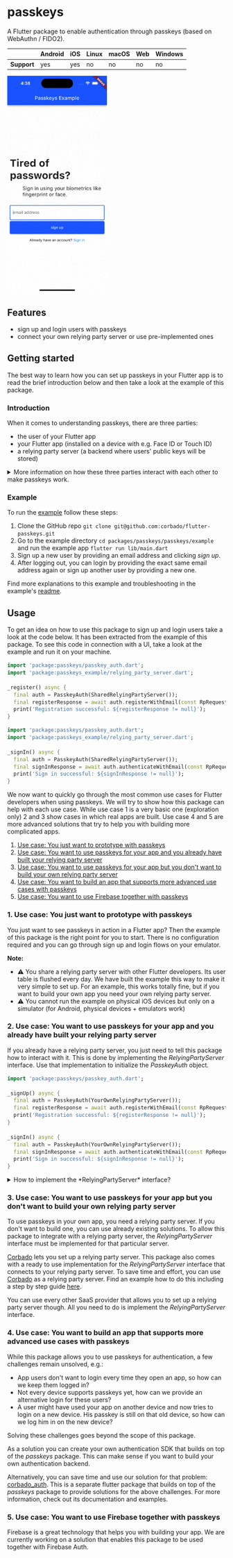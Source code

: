 # passkeys

A Flutter package to enable authentication through passkeys (based on WebAuthn / FIDO2).

|             | Android | iOS | Linux | macOS | Web | Windows |
|-------------|---------|-----|-------|-------|-----|---------|
| **Support** | yes     | yes | no    | no    | no  | no      |


<img src="https://raw.githubusercontent.com/corbado/flutter-passkeys/main/packages/passkeys/passkeys/doc/ios_sign_up.gif" alt="signup" height="500">

## Features

* sign up and login users with passkeys
* connect your own relying party server or use pre-implemented ones

## Getting started
The best way to learn how you can set up passkeys in your Flutter app is to read the brief introduction below and then take a look at the example of this package.

### Introduction

When it comes to understanding passkeys, there are three parties:

- the user of your Flutter app
- your Flutter app (installed on a device with e.g. Face ID or Touch ID)
- a relying party server (a backend where users' public keys will be stored)

<details>
<summary>More information on how these three parties interact with each other to make passkeys work.</summary>

Like with traditional password-based authentication flows, a user has to sign up first, i.e. set up a passkey.
The flow is shown in the image below.

<img src="https://raw.githubusercontent.com/corbado/flutter-passkeys/main/packages/passkeys/passkeys/doc/register_flow.png" style="width: 100%" alt="signup">

At first, the user will provide his email address to your app.
This email address will be sent to the relying party server.
You can implement that server yourself, or you can rely on prebuilt ones (e.g. provided by [Corbado](https://corbado.com)).
The relying party server's response will contain *publicKeyCredentialCreationOptions*.
It contains all information required by the user's device to set up a passkey.

Your app will now interact with your native device's OS (no worries, the actual work is abstracted by this Flutter package) to ask the user to set up a passkey.
All he has to do is to provide his biometrics once (e.g. via Face ID or Touch ID).
After this setup, a private key and a public key are created.
The private key is stored securely on the user's device.
The public key is sent to the relying party server.
For this to work, the app has to be associated with the relying party server.
This involves a bit of configuration in your app and on the relying party server (find more details below where we explain how to set up the example).
The relying party server will validate and store the public key.
Afterwards, it will respond with a success message (e.g. a JWT token).

From now on, the user can log into your app using this biometric information.
On each login, your app will ask the relying party server for a *challenge*.
The relying party server generates a challenge that must be signed with the private key.
To access that private key the app asks once again the user for his biometrics (another call to your native device's OS).
After the user has provided his biometrics (e.g. by putting his finger on the fingerprint reader), the challenge is signed and the signed challenge is sent to the relying party server.
Using the public key, it will validate the signed challenge and the server will answer with a success message (e.g. a JWT token).

</details>

### Example

To run the [example](https://github.com/corbado/flutter-passkeys/blob/main/packages/passkeys/passkeys/example/lib/main.dart) follow these steps:
1. Clone the GitHub repo `git clone git@github.com:corbado/flutter-passkeys.git`
2. Go to the example directory `cd packages/passkeys/passkeys/example` and run the example app `flutter run lib/main.dart`
3. Sign up a new user by providing an email address and clicking *sign up*.
4. After logging out, you can login by providing the exact same email address again or sign up another user by providing a new one.

Find more explanations to this example and troubleshooting in the example's [readme](https://github.com/corbado/flutter-passkeys/blob/main/packages/passkeys/passkeys/example/README.md).

## Usage

To get an idea on how to use this package to sign up and login users take a look at the code below.
It has been extracted from the example of this package.
To see this code in connection with a UI, take a look at the example and run it on your machine.

```dart
import 'package:passkeys/passkey_auth.dart';
import 'package:passkeys_example/relying_party_server.dart';
 
_register() async {
  final auth = PasskeyAuth(SharedRelyingPartyServer());
  final registerResponse = await auth.registerWithEmail(const RpRequest(email: 'user@example.com'));
  print('Registration successful: ${registerResponse != null}');
}
```

```dart
import 'package:passkeys/passkey_auth.dart';
import 'package:passkeys_example/relying_party_server.dart';
 
_signIn() async {
  final auth = PasskeyAuth(SharedRelyingPartyServer());
  final signInResponse = await auth.authenticateWithEmail(const RpRequest(email: 'user@example.com'));
  print('Sign in successful: ${signInResponse != null}');
}
```

We now want to quickly go through the most common use cases for Flutter developers when using passkeys. 
We will try to show how this package can help with each use case.
While use case 1 is a very basic one (exploration only) 2 and 3 show cases in which real apps are built.
Use case 4 and 5 are more advanced solutions that try to help you with building more complicated apps.

1. [Use case: You just want to prototype with passkeys](#1-use-case-you-just-want-to-prototype-with-passkeys)
2. [Use case: You want to use passkeys for your app and you already have built your relying party server](#2-use-case-you-want-to-use-passkeys-for-your-app-and-you-already-have-built-your-relying-party-server)
3. [Use case: You want to use passkeys for your app but you don't want to build your own relying party server](#3-use-case-you-want-to-use-passkeys-for-your-app-but-you-dont-want-to-build-your-own-relying-party-server)
4. [Use case: You want to build an app that supports more advanced use cases with passkeys](#4-use-case-you-want-to-build-an-app-that-supports-more-advanced-use-cases-with-passkeys)
5. [Use case: You want to use Firebase together with passkeys](#5-use-case-you-want-to-use-firebase-together-with-passkeys)


### 1. Use case: You just want to prototype with passkeys

You just want to see passkeys in action in a Flutter app?
Then the example of this package is the right point for you to start.
There is no configuration required and you can go through sign up and login flows on your emulator.

**Note:**
* ⚠️ You share a relying party server with other Flutter developers. Its user table is flushed every day. We have built the example this way to make it very simple to set up. For an example, this works totally fine, but if you want to build your own app you need your own relying party server.
* ⚠️ You cannot run the example on physical iOS devices but only on a simulator (for Android, physical devices + emulators work)

### 2. Use case: You want to use passkeys for your app and you already have built your relying party server

If you already have a relying party server, you just need to tell this package how to interact with it.
This is done by implementing the *RelyingPartyServer* interface.
Use that implementation to initialize the *PasskeyAuth* object.

```dart
import 'package:passkeys/passkey_auth.dart';
 
_signUp() async {
  final auth = PasskeyAuth(YourOwnRelyingPartyServer());
  final registerResponse = await auth.registerWithEmail(const RpRequest(email: 'user@example.com'));
  print('Registration successful: ${registerResponse != null}');
}

_signIn() async {
  final auth = PasskeyAuth(YourOwnRelyingPartyServer());
  final signInResponse = await auth.authenticateWithEmail(const RpRequest(email: 'user@example.com'));
  print('Sign in successful: ${signInResponse != null}');
}
```

<details>
<summary>How to implement the *RelyingPartyServer* interface?</summary>

The code below gives an idea on how you can connect your own relying party server by implementing *RelyingPartyServer*.

```dart
import 'package:passkeys/relying_party_server/relying_party_server.dart';
import 'package:passkeys/relying_party_server/types/authentication.dart';
import 'package:passkeys/relying_party_server/types/registration.dart';

class YourOwnRelyingPartyServer implements RelyingPartyServer<Request, Response> {
  // an instance of a HTTP client that can perform the required 4 types of requests against your relying party server
  // - initRegister
  // - completeRegister
  // - initAuthenticate
  // - completeAuthenticate
  final YourApiClient _client;
  
  @override
  Future<Response> completeAuthenticate(AuthenticationCompleteRequest request) {
    // build the request that your backend (and thus your client) expects
    const request = YouApiClientAuthenticateRequest.from(request);
    
    // make the completeAuthenticate call to your relying party server
    const response = _client.completeAuthenticate(request);
    
    // map the backend response to the Response class
    return Response(idToken: response.idToken);
  }

  @override
  Future<Response> completeRegister(RegistrationCompleteRequest request) {
    // similar in its structure to completeAuthenticate
    throw UnimplementedError();
  }

  @override
  Future<AuthenticationInitResponse> initAuthenticate(Request request) {
    // similar in its structure to completeAuthenticate
    throw UnimplementedError();
  }

  @override
  Future<RegistrationInitResponse> initRegister(Request request) {
    // similar in its structure to completeAuthenticate
    throw UnimplementedError();
  }
}

// Define all fields in this class that your relying party server expects during the initial sign up and login call
// At most, this must contain some kind of user identifier (e.g. an email address).
class Request {
  const Request({required this.email});

  final String email;
}

// Define all data in this class that can be returned by your relying party server on a successful authentication.
// Usually this is some kind of token (e.g. a JWT token that encodes user data).
class Response {
  const Response({required this.idToken});

  final String idToken;
}
```
</details>


### 3. Use case: You want to use passkeys for your app but you don't want to build your own relying party server

To use passkeys in your own app, you need a relying party server.
If you don't want to build one, you can use already existing solutions.
To allow this package to integrate with a relying party server, the *RelyingPartyServer* interface must be implemented for that particular server.

[Corbado](https://app.corbado.com) lets you set up a relying party server.
This package also comes with a ready to use implementation for the *RelyingPartyServer* interface that connects to your relying party server.
To save time and effort, you can use [Corbado](https://app.corbado.com) as a relying party server. 
Find an example how to do this including a step by step guide [here](https://github.com/corbado/example-passkeys-api-flutter).

You can use every other SaaS provider that allows you to set up a relying party server though.
All you need to do is implement the *RelyingPartyServer* interface.

### 4. Use case: You want to build an app that supports more advanced use cases with passkeys

While this package allows you to use passkeys for authentication, a few challenges remain unsolved, e.g.:
* App users don't want to login every time they open an app, so how can we keep them logged in?
* Not every device supports passkeys yet, how can we provide an alternative login for these users?
* A user might have used your app on another device and now tries to login on a new device. His passkey is still on that old device, so how can we log him in on the new device?

Solving these challenges goes beyond the scope of this package.

As a solution you can create your own authentication SDK that builds on top of the *passkeys* package.
This can make sense if you want to build your own authentication backend.

Alternatively, you can save time and use our solution for that problem: [corbado_auth](https://pub.dev/packages/corbado_auth).
This is a separate flutter package that builds on top of the *passkeys* package to provide solutions for the above challenges.
For more information, check out its documentation and examples.

### 5. Use case: You want to use Firebase together with passkeys

Firebase is a great technology that helps you with building your app.
We are currently working on a solution that enables this package to be used together with Firebase Auth.

